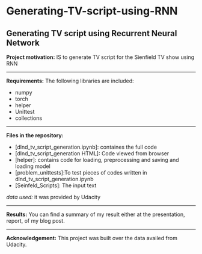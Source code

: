 # Generating-TV-script-using-RNN
Generating TV script using Recurrent Neural Network
---------------------------------------------------------

**Project motivation:** IS to generate TV script for the Sienfield TV show using RNN

----------------------------------------------------------

**Requirements:**
The following libraries are included:
* numpy
* torch
* helper
* Unittest
* collections

----------------------------------------------------------

**Files in the repository:**
* [dlnd_tv_script_generation.ipynb]: containes the full code
* [dlnd_tv_script_generation HTML]: Code viewed from browser
* [helper]: contains code for loading, preprocessing and saving and loading model
* [problem_unittests]:To test pieces of codes written in dlnd_tv_script_generation.ipynb
* [Seinfeld_Scripts]: The input text

*data used:* it was provided by Udacity

-----------------------------------------------------------------

**Results:**
You can find a summary of my result either at the presentation, report, of my blog post.

-------------------------------------------------------------------

**Acknowledgement:**
This project was built over the data availed from Udacity.


